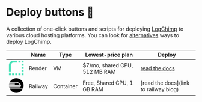 # Deploy buttons 🚀

A collection of one-click buttons and scripts for deploying [LogChimp](https://logchimp.codecarrot.net) to various cloud hosting platforms. You can look for [alternatives](https://logchimp.codecarrot.net/docs/install) ways to deploy LogChimp.

| | Name | Type | Lowest-price plan | Deploy |
| --- | --- | --- | --- | --- |
| [![render](/img/render.png)](https://render.com/) | Render | VM | $7/mo, shared CPU, 512 MB RAM | [read the docs](https://logchimp.codecarrot.net/docs/install/render) |
| [![Railway](/img/railway.svg)](https://render.com/) | Railway | Container | Free, Shared CPU, 1 GB RAM | [read the docs](link to railway blog) |

